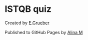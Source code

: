 # ISTQB quiz

Created by [E.Grueber](https://github.com/Elgrueber)

Published to GitHub Pages by [Alina M](https://github.com/crlinm)
